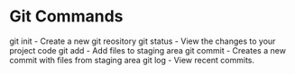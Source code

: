 # Git Commands

git init - Create a new git reository
git status - View the changes to your project code
git add - Add files to staging area
git commit - Creates a new commit with files from staging area
git log - View recent commits.